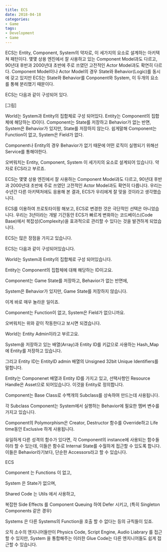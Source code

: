 ```yaml
---
title: ECS
date: 2018-04-18
categories:
- Game
tags:
- Development
- Game
---
```


  ECS는 Entity, Component, System의 약자로, 이 세가지의 요소로 설계하는 아키텍쳐 패턴이다. 몇몇 상용 엔진에서 잘 사용하고 있는 Component Model과도 다르고, 90년대 후반과 2000년대 초반에 주로 쓰였던 고전적인 Actor Model과도 확연히 다르다. Component Model이나 Actor Model의 경우 State와 Behavior(Logic)를 동시에 갖고 있지만 ECS는 State와 Behavior를 Conponent와 System, 이 두개의 요소를 통해 분리했기 때문이다.

 ECS는 다음과 같이 구성되어 있다.

[그림]

 World는 System과 Entity의 집합체로 구성 되어있다. Entity는 Component의 집합체에 해당하는 ID이다. Component는 State를 저장하고 Behavior가 없는 반면, System은 Behavior가 있지만, State를 저장하지 않는다. 쉽게말해 Component는 Function이 없고, System은 Field가 없다.

 Component나 Entity의 경우 Behavior가 없기 때문에 어떤 로직이 실행되기 위해선 Service를 통해야한다. 







오버워치는 Entity, Component, System 이 세가지의 요소로 설계되어 있습니다. 약자로 ECS라고 부르죠.

ECS는 몇몇 상용 엔진에서 잘 사용하는 Component Model과도 다르고, 90년대 후반과 2000년대 초반에 주로 쓰였던 고전적인 Actor Model과도 확연히 다릅니다. 우리는 수년간 다른 아키텍처에도 응용해 본 결과, ECS가 우리에게 잘 맞을 것이라고 생각했습니다.

ECS를 이용하여 프로토타이핑 해보고, ECS로 변경한 것은 극단적인 선택은 아니었습니다. 우리는 3년이라는 개발 기간동안 ECS가 빠르게 변화하는 코드베이스(Code Base)에서 복잡성(Complexity)을 효과적으로 관리할 수 있다는 것을 발견하게 되었습니다.

ECS는 많은 장점을 가지고 있습니다.



ECS는 다음과 같이 구성되어있습니다.

World는 System과 Entity의 집합체로 구성 되어있습니다.

Entity는 Component의 집합체에 대해 해당하는 ID이고요.

Component는 Game State를 저장하고, Behavior가 없는 반면에,

System은 Behavior가 있지만, Game State를 저장하지 않습니다. 

이게 바로 매우 놀라운 일이죠.

Component는 Function이 없고, System은 Field가 없으니까요.

오버워치는 위와 같이 작동한다고 보시면 되겠습니다.

World는 Entity Admin이라고 부르고요.

System을 저장하고 있는 배열(Array)과 Entity ID를 키값으로 사용하는 Hash_Map에 Entity를 저장하고 있습니다.

 

그리고 Entity ID는 EntityID admin 배열의 Unsigned 32bit Unique Identifiers를 말합니다.

Entity는 Componenet 배열과 Entity ID를 가지고 있고, 선택사항인 Resource Handle은 Asset으로 되어있습니다. 이것을 Entity로 정의합니다.

Component는 Base Class로 수백개의 Subclass를 상속하여 만드는데 사용됩니다.

각 Subclass Component는 System에서 실행하는 Behavior에 필요한 멤버 변수를 가지고 있습니다. 

Component의 Polymorphism은 Creator, Destructor 함수를 Override하고 Life time동안 Exclusive 하게 사용됩니다.

유일하게 다른 성격의 함수가 있다면, 각 Component의 instance에 사용되는 함수들이라 할 수 있는데, 이들은 함수로 Internal State를 수월하게 접근할 수 있도록 합니다. 이들은 Behavior라기보다, 단순한 Accessors라고 할 수 있습니다.



ECS

Component 는 Functions 이 없고,

System 은 State가 없으며,

Shared Code 는 Utils 에서 사용하고,

복잡한 Side Effects 를 Component Queuing 하여 Defer 시키고, (특히 Singleton Components 같은 경우)

Systems 은 다른 Systems의 Function을  호출 할 수 없다는 등의 규칙들이 있죠.



오직 소수의 엔지니어들만이 Physics Code, Script Engine, Audio Liabrary 를 접근할 수 있지만, System 을 통합해주는 이러한 Glue Code는 다른 엔지니어들도 쉽게 접근할 수 있습니다.